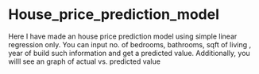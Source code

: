 # House_price_prediction_model
Here I have made an house price prediction model using simple linear regression only. You can input no. of bedrooms, bathrooms, sqft  of living , year of build such information and get a predicted value. Additionally, you willl see an graph of actual vs. predicted value
